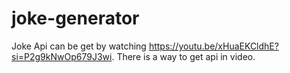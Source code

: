# joke-generator
Joke Api can be get by watching 
https://youtu.be/xHuaEKCldhE?si=P2g9kNwOp679J3wi. 
There is a way to get api in video.
